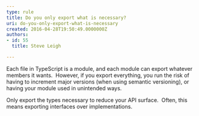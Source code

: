 ```yaml
---
type: rule
title: Do you only export what is necessary?
uri: do-you-only-export-what-is-necessary
created: 2016-04-28T19:50:49.0000000Z
authors:
- id: 55
  title: Steve Leigh

---
```


 
Each file in TypeScript is a module, and each module can export whatever members it wants.  However, if you export everything, you run the risk of having to increment major versions (when using semantic versioning), or having your module used in unintended ways.
 
​​Only export the types necessary to reduce your API surface.  Often, this means exporting interfaces over implementations.

